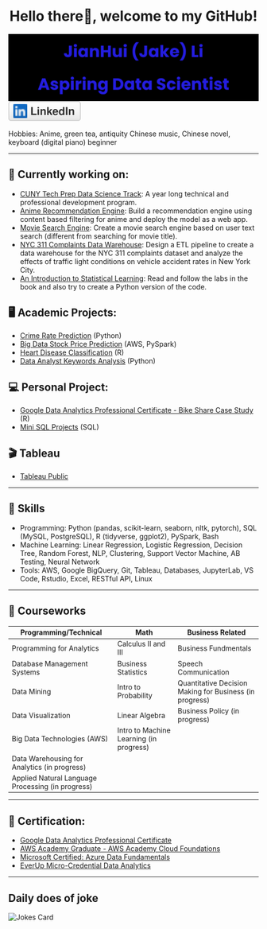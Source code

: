 <p>
  <h1 align="center">Hello there👋, welcome to my GitHub!</h1>
  <img align="center" src="imgs/name_banner.png">
  <a target="_blank" href="https://www.linkedin.com/in/jakeli2001/"><img src="imgs/linkedin.svg" alt="LinkedIn"></a>
</p>

Hobbies: Anime, green tea, antiquity Chinese music, Chinese novel, keyboard (digital piano) beginner

---

## :mag_right: Currently working on: 
- [CUNY Tech Prep Data Science Track](https://github.com/JakeLi2001/CTP-Data-Science-Cohort-8): A year long technical and professional development program.
- [Anime Recommendation Engine](https://github.com/JakeLi2001/anime-recommendation): Build a recommendation engine using content based filtering for anime and deploy the model as a web app.
- [Movie Search Engine](https://github.com/JakeLi2001/movie-search-engine): Create a movie search engine based on user text search (different from searching for movie title).
- [NYC 311 Complaints Data Warehouse](https://github.com/JakeLi2001/nyc-311-complaints-data-warehouse): Design a ETL pipeline to create a data warehouse for the NYC 311 complaints dataset and analyze the effects of traffic light conditions on vehicle accident rates in New York City.
- [An Introduction to Statistical Learning](https://github.com/JakeLi2001/intro-to-statistical-learning): Read and follow the labs in the book and also try to create a Python version of the code.


## :desktop_computer:	Academic Projects:
- [Crime Rate Prediction](https://github.com/Fatimajavid/PredictingCrimesintheUS) (Python)
- [Big Data Stock Price Prediction](https://github.com/JakeLi2001/big-data-stock-price-prediction) (AWS, PySpark)
- [Heart Disease Classification](https://github.com/JakeLi2001/heart-disease-classification) (R)
- [Data Analyst Keywords Analysis](https://github.com/JakeLi2001/Keywords_for_Data_Analyst) (Python)

## :computer: Personal Project:
- [Google Data Analytics Professional Certificate - Bike Share Case Study](https://github.com/JakeLi2001/Google-Data-Analytics-Professional-Certificate) (R)
- [Mini SQL Projects](https://github.com/JakeLi2001/mini-sql-projects) (SQL)

## :clapper:	Tableau
- [Tableau Public](https://public.tableau.com/app/profile/jakeli2001)

---

## :memo: Skills
- Programming: Python (pandas, scikit-learn, seaborn, nltk, pytorch), SQL (MySQL, PostgreSQL), R (tidyverse, ggplot2), PySpark, Bash
- Machine Learning: Linear Regression, Logistic Regression, Decision Tree, Random Forest, NLP, Clustering, Support Vector Machine, AB Testing, Neural Network
- Tools: AWS, Google BigQuery, Git, Tableau, Databases, JupyterLab, VS Code, Rstudio, Excel, RESTful API, Linux

---

## :open_book: Courseworks
| Programming/Technical | Math | Business Related |
| ---------- | ---------- | ---------- |
| Programming for Analytics | Calculus II and III | Business Fundmentals |
| Database Management Systems | Business Statistics | Speech Communication |
| Data Mining | Intro to Probability | Quantitative Decision Making for Business (in progress) | 
| Data Visualization | Linear Algebra | Business Policy (in progress) |
| Big Data Technologies (AWS) | Intro to Machine Learning (in progress) |
| Data Warehousing for Analytics (in progress) |
| Applied Natural Language Processing (in progress) |

---

## :receipt: Certification:
- [Google Data Analytics Professional Certificate](https://www.credly.com/badges/2d27f34e-bb5b-47e1-ab04-6a2b2081577a/public_url)
- [AWS Academy Graduate - AWS Academy Cloud Foundations](https://www.credly.com/badges/33df81af-c5bf-4fa9-b5f2-589fa1dd4dc4/public_url)
- [Microsoft Certified: Azure Data Fundamentals](https://www.credly.com/badges/a001f7f9-aaa5-4362-9d74-7d78afd4c8a6/public_url)
- [EverUp Micro-Credential Data Analytics](https://github.com/JakeLi2001/EverUp-Micro-Credential-Data-Analytics)

---

## Daily does of joke

<img src="https://readme-jokes.vercel.app/api?theme=solidBlue" alt="Jokes Card"/>
